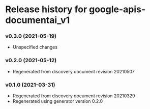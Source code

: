 # Release history for google-apis-documentai_v1

### v0.3.0 (2021-05-19)

* Unspecified changes

### v0.2.0 (2021-05-12)

* Regenerated from discovery document revision 20210507

### v0.1.0 (2021-03-31)

* Regenerated from discovery document revision 20210329
* Regenerated using generator version 0.2.0

